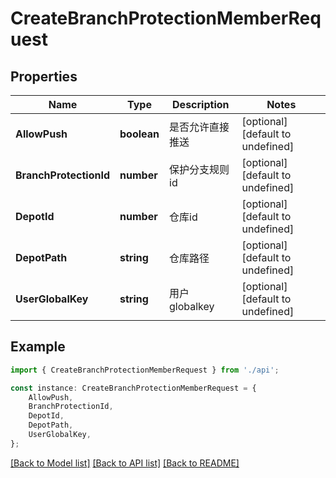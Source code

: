 # CreateBranchProtectionMemberRequest


## Properties

Name | Type | Description | Notes
------------ | ------------- | ------------- | -------------
**AllowPush** | **boolean** | 是否允许直接推送 | [optional] [default to undefined]
**BranchProtectionId** | **number** | 保护分支规则id | [optional] [default to undefined]
**DepotId** | **number** | 仓库id | [optional] [default to undefined]
**DepotPath** | **string** | 仓库路径 | [optional] [default to undefined]
**UserGlobalKey** | **string** | 用户globalkey | [optional] [default to undefined]

## Example

```typescript
import { CreateBranchProtectionMemberRequest } from './api';

const instance: CreateBranchProtectionMemberRequest = {
    AllowPush,
    BranchProtectionId,
    DepotId,
    DepotPath,
    UserGlobalKey,
};
```

[[Back to Model list]](../README.md#documentation-for-models) [[Back to API list]](../README.md#documentation-for-api-endpoints) [[Back to README]](../README.md)
